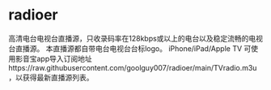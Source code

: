 # radioer
高清电台电视台直播源，只收录码率在128kbps或以上的电台以及稳定流畅的电视台直播源。
本直播源都自带电台电视台台标logo。
iPhone/iPad/Apple TV 可使用影音宝app导入订阅地址https://raw.githubusercontent.com/goolguy007/radioer/main/TVradio.m3u，以获得最新直播源列表。
